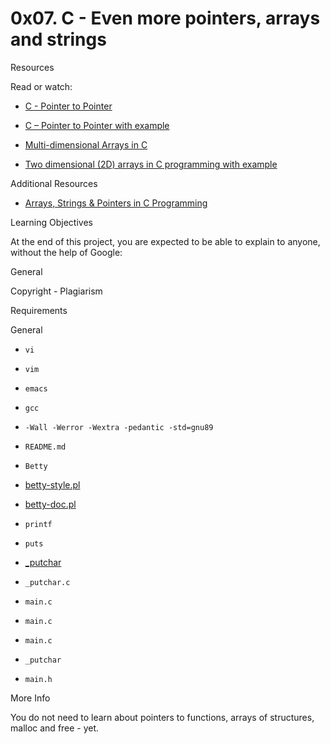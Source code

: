 # 0x07. C - Even more pointers, arrays and strings



Resources

Read or watch:

- [C - Pointer to Pointer](/rltoken/eyikXPg7ZxCAEuWklB6xtQ)



- [C – Pointer to Pointer with example](/rltoken/ojr7OUUm2I-MULE4lWlrkg)



- [Multi-dimensional Arrays in C](/rltoken/HUZIJ6t55KM7d7FBCwWm8Q)



- [Two dimensional (2D) arrays in C programming with example](/rltoken/Dx9nIBRj68sRBGe2NRI_aQ)



Additional Resources

- [Arrays, Strings & Pointers in C Programming](/rltoken/-Bg-0C4bORppo0cXqdCJQQ)



Learning Objectives

At the end of this project, you are expected to be able to explain to anyone, without the help of Google:

General

Copyright - Plagiarism

Requirements

General

- ```vi```



- ```vim```



- ```emacs```



- ```gcc```



- ```-Wall -Werror -Wextra -pedantic -std=gnu89```



- ```README.md```



- ```Betty```



- [betty-style.pl](https://github.com/alx-tools/Betty/blob/master/betty-style.pl)



- [betty-doc.pl](https://github.com/alx-tools/Betty/blob/master/betty-doc.pl)



- ```printf```



- ```puts```



- [_putchar](https://github.com/alx-tools/_putchar.c/blob/master/_putchar.c)



- ```_putchar.c```



- ```main.c```



- ```main.c```



- ```main.c```



- ```_putchar```



- ```main.h```



More Info

You do not need to learn about pointers to functions, arrays of structures, malloc and free - yet.

